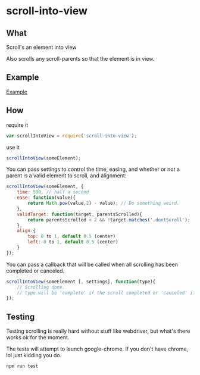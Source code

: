 # scroll-into-view

## What

Scroll's an element into view

Also scrolls any scroll-parents so that the element is in view.

## Example

[Example](https://rawgit.com/KoryNunn/scroll-into-view/master/example/index.html)

## How

require it
```javascript
var scrollIntoView = require('scroll-into-view');
```
use it

```javascript
scrollIntoView(someElement);
```

You can pass settings to control the time, easing, and whether or not a parent is a valid element to scroll, and alignment:

```javascript
scrollIntoView(someElement, {
    time: 500, // half a second
    ease: function(value){
        return Math.pow(value,2) - value); // Do something weird.
    },
    validTarget: function(target, parentsScrolled){
        return parentsScrolled < 2 && !target.matches('.dontScroll');
    },
    align:{
        top: 0 to 1, default 0.5 (center)
        left: 0 to 1, default 0.5 (center)
    }
});
```

You can pass a callback that will be called when all scrolling has been completed or canceled.

```javascript
scrollIntoView(someElement [, settings], function(type){
    // Scrolling done.
    // type will be 'complete' if the scroll completed or 'canceled' if the current scroll was canceled by a new scroll
});
```

## Testing

Testing scrolling is really hard without stuff like webdriver, but what's there works ok for the moment.

The tests will attempt to launch google-chrome. If you don't have chrome, lol just kidding you do.

```
npm run test
```
